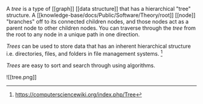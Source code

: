 A *tree* is a type of [[graph]] [[data structure]] that has a hierarchical "tree" structure. A [[knowledge-base/docs/Public/Software/Theory/root]] [[node]] "branches" off to its connected children nodes, and those nodes act as a parent node to other children nodes. You can traverse through the *tree* from the root to any node in a unique path in one direction. 

*Trees* can be used to store data that has an inherent hierarchical structure i.e. directories, files, and folders in file management systems. [^1]

*Trees* are easy to sort and search through using algorithms. 

![[tree.png]]

[^1]: https://computersciencewiki.org/index.php/Tree